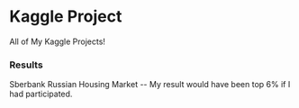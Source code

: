 # Kaggle Project

All of My Kaggle Projects!


### Results
Sberbank Russian Housing Market  -- My result would have been top 6% if I had participated. 
